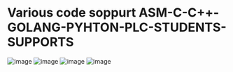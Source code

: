 # Various code soppurt ASM-C-C++-GOLANG-PYHTON-PLC-STUDENTS-SUPPORTS
![image](https://github.com/sonvirgo/ASM-C-CPLUSPLUS-GOLANG-PYHTON-PLC-STUDENTS-SUPPORTS/assets/10823037/7635232a-6610-40da-9c46-dc1a419b7067)
![image](https://github.com/sonvirgo/ASM-C-CPLUSPLUS-GOLANG-PYHTON-PLC-STUDENTS-SUPPORTS/assets/10823037/f5d14225-a185-4e26-a62d-561b19f1cd3b)
![image](https://github.com/sonvirgo/ASM-C-CPLUSPLUS-GOLANG-PYHTON-PLC-STUDENTS-SUPPORTS/assets/10823037/0af54cb8-15d3-4f3a-84cd-04a52766a928)
![image](https://github.com/sonvirgo/ASM-C-CPLUSPLUS-GOLANG-PYHTON-PLC-STUDENTS-SUPPORTS/assets/10823037/442f4179-2b5b-437b-a640-cca2b95e6d36)
